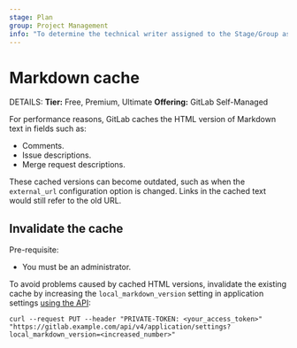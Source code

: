 ```yaml
---
stage: Plan
group: Project Management
info: "To determine the technical writer assigned to the Stage/Group associated with this page, see https://handbook.gitlab.com/handbook/product/ux/technical-writing/#assignments"
---
```


# Markdown cache

DETAILS:
**Tier:** Free, Premium, Ultimate
**Offering:** GitLab Self-Managed

For performance reasons, GitLab caches the HTML version of Markdown text in fields such as:

- Comments.
- Issue descriptions.
- Merge request descriptions.

These cached versions can become outdated, such as when the `external_url` configuration option is changed. Links
in the cached text would still refer to the old URL.

## Invalidate the cache

Pre-requisite:

- You must be an administrator.

To avoid problems caused by cached HTML versions, invalidate the existing cache by increasing the `local_markdown_version`
setting in application settings [using the API](../api/settings.md#change-application-settings):

```shell
curl --request PUT --header "PRIVATE-TOKEN: <your_access_token>" "https://gitlab.example.com/api/v4/application/settings?local_markdown_version=<increased_number>"
```
